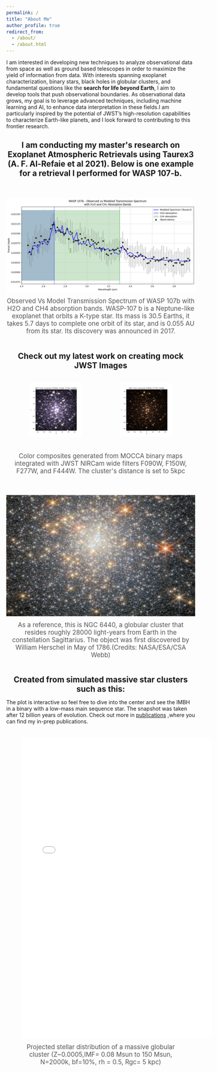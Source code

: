 ```yaml
---
permalink: /
title: "About Me"
author_profile: true
redirect_from: 
  - /about/
  - /about.html
---
```


I am interested in developing new techniques to analyze observational data from space
as well as ground based telescopes in order to maximize the yield of information from data. With interests spanning exoplanet characterization, binary stars, black holes in globular clusters, and fundamental questions like the <b>search for life beyond Earth</b>, I aim to develop tools that push observational
boundaries. As observational data grows, my goal is to leverage advanced techniques, including machine learning
and AI, to enhance data interpretation in these fields.I am particularly inspired by the potential of JWST’s high-resolution capabilities to
characterize Earth-like planets, and I look forward to contributing to this frontier research.

<h2 style="text-align: center; font-size: 1.5em; font-weight: bold; margin-bottom: 5px;">
    I am conducting my master's research on Exoplanet Atmospheric Retrievals using Taurex3 (A. F. Al-Refaie et al 2021). Below is one example for a retrieval I performed for WASP 107-b. 
</h2>
<!-- Second Figure -->
<div class="page-content" style="display: flex; flex-direction: column; align-items: center; margin-top: 40px;">
    <figure style="text-align: center; max-width: 800px; width: 100%;">
        <img src="./images/Retrieval-WASP107b.png" alt="Additional Plot or Visualization" style="width: 100%; height: auto;"/>
        <figcaption style="margin-top: 10px; font-size: 1.2em; text-align: center; color: #555;">
            Observed Vs Model Transmission Spectrum of WASP 107b with H2O and CH4 absorption bands. WASP-107 b is a Neptune-like exoplanet that orbits a K-type star. Its mass is 30.5 Earths, it takes 5.7 days to complete one orbit of its star, and is 0.055 AU from its star. Its discovery was announced in 2017.
        </figcaption>
    </figure>
</div>



<h2 style="text-align: center; font-size: 1.5em; font-weight: bold; margin-bottom: 5px;">
    Check out my latest work on creating mock JWST Images 
</h2>
<!-- First Row -->
<div class="page-content" style="display: flex; flex-direction: column; align-items: center; margin: 20px; gap: 20px;">
    <!-- Row of figures -->
    <div style="display: flex; justify-content: space-between; gap: 20px; width: 100%;">
        <!-- Left side figure -->
        <figure style="text-align: center; flex: 1; max-width: 100%;">
            <img src="./images/Figure_2.png" alt="Phase-folded lightcurve from Tarleton" style="width: 100%; max-width: 800px; height: auto;"/>
        </figure>
        <!-- Right side figure -->
        <figure style="text-align: center; flex: 1; max-width: 48%;">
            <img src="./images/090_277_444.png" alt="Another lightcurve or figure" style="width: 100%; max-width: 1200px; height: auto;"/>
        </figure>
    </div>
    <!-- Single caption for both figures -->
    <figcaption style="margin-top: 5px; font-size: 1.2em; text-align: center; color: #555;">
        Color composites generated from MOCCA binary maps integrated with JWST NIRCam wide filters F090W, F150W, F277W, and F444W. The cluster's distance is set to 5kpc
    </figcaption>
</div>

<!-- Second Figure -->
<div class="page-content" style="display: flex; flex-direction: column; align-items: center; margin-top: 40px;">
    <figure style="text-align: center; max-width: 800px; width: 100%;">
        <img src="./images/potm2404a.jpg" alt="Additional Plot or Visualization" style="width: 100%; height: auto;"/>
        <figcaption style="margin-top: 10px; font-size: 1.2em; text-align: center; color: #555;">
            As a reference, this is NGC 6440, a globular cluster that resides roughly 28000 light-years from Earth in the constellation Sagittarius. The object was first 
            discovered by William Herschel in May of 1786.(Credits: NASA/ESA/CSA Webb)
        </figcaption>
    </figure>
</div>

<h2 style="text-align: center; font-size: 1.5em; font-weight: bold; margin-bottom: 5px;">
    Created from simulated massive star clusters such as this:
</h2>

The plot is interactive so feel free to dive into the center and see the IMBH in a binary with a low-mass main sequence star. The snapshot was taken after 12 billion years of evolution. Check out more in [publications](/publications/observational-properties-star-clusters)
,where you can find my in-prep publications.

<!-- Interactive Plot -->
<div style="margin-top: 20px; text-align: center;">
  <figure style="display: inline-block; text-align: center;">
    <iframe src="./images/scatter_plot.html" style="width: 120%; max-width: 1800px; height: 800px; border: none;"></iframe>
    <figcaption style="margin-top: 10px; font-size: 1.2em; color: #555;">                    Projected stellar distribution of a massive globular cluster (Z~0.0005,IMF= 0.08 Msun to 150 Msun, N=2000k, bf=10%, rh = 0.5, Rgc= 5 kpc)</figcaption>
  </figure>
</div>



<!-- Second Figure -->
<!--<div class="page-content" style="display: flex; flex-direction: column; align-items: center; margin-top: 40px;">
    <figure style="text-align: center; max-width: 800px; width: 100%;">
        <img src="./images/PosteriorDist-WASP107b.png" alt="Additional Plot or Visualization" style="width: 100%; height: auto;"/>
        <figcaption style="margin-top: 10px; font-size: 1.2em; text-align: center; color: #555;">
                                       Posterior Probability Distributions of Retrievals
        </figcaption>
    </figure>
</div>-->
